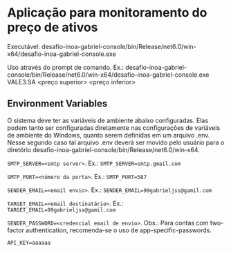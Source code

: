 
# Aplicação para monitoramento do preço de ativos

Executável: desafio-inoa-gabriel-console/bin/Release/net6.0/win-x64/desafio-inoa-gabriel-console.exe

Uso através do prompt de comando. Ex.: desafio-inoa-gabriel-console/bin/Release/net6.0/win-x64/desafio-inoa-gabriel-console.exe VALE3.SA <preço superior> <preço inferior>

## Environment Variables

O sistema deve ter as variáveis de ambiente abaixo configuradas. Elas podem tanto ser configuradas diretamente nas configurações de variáveis de ambiente do Windows, quanto serem definidas em um arquivo .env. Nesse segundo caso tal arquivo .env deverá ser movido pelo usuário para o diretório desafio-inoa-gabriel-console/bin/Release/net6.0/win-x64.

`SMTP_SERVER=<smtp server>`. Ex.: `SMTP_SERVER=smtp.gmail.com`

`SMTP_PORT=<número da porta>`. Ex.: `SMTP_PORT=587`

`SENDER_EMAIL=<email envio>`. Ex.: `SENDER_EMAIL=99gabrieljss@gamil.com`

`TARGET_EMAIL=<email destinatário>`. Ex.: `TARGET_EMAIL=99gabrieljss@gamil.com`

`SENDER_PASSWORD=<credencial email de envio>`. Obs.: Para contas com two-factor authentication, recomenda-se o uso de app-specific-passwords.

`API_KEY=aaaaaa`

